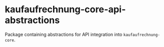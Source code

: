 # kaufaufrechnung-core-api-abstractions

Package containing abstractions for API integration into `kaufaufrechnung-core`.

